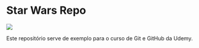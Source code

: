 # Star Wars Repo

![](C:\Users\alyss\projetos_git\StarWarsRepo-Original/vader.png)

Este repositório serve de exemplo para o curso de Git e GitHub da Udemy.

